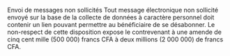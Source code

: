 Envoi de messages non sollicités
Tout message électronique non sollicité envoyé sur la base de la collecte de données à caractère personnel doit contenir un lien pouvant permettre au bénéficiaire de se désabonner.
Le non-respect de cette disposition expose le contrevenant à une amende de cinq cent mille (500 000) francs CFA à deux millions (2 000 000) de francs CFA.